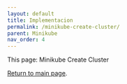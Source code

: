 ```yaml
---
layout: default
title: Implementacion
permalink: /minikube-create-cluster/
parent: Minikube
nav_order: 4
---
```


This page: Minikube Create Cluster

[Return to main page]({{site.baseurl}}/).